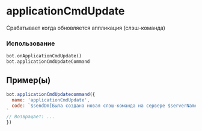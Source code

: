 # applicationCmdUpdate
Срабатывает когда обновляется аппликация (слэш-команда)
### Использование
```php
bot.onАpplicationCmdUpdate()
bot.applicationCmdUpdateCommand
```
## Пример(ы)

```javascript
bot.applicationCmdUpdatecommand({
  name: 'applicationCmdUpdate',
  code: `$sendDm[Была создана новая слэш-команда на сервере $serverName ($guildID);$botownerid]
`
// Возвращает: ...
})
```
